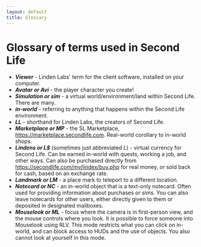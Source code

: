 ```yaml
---
layout: default
title: Glossary
---
```


# Glossary of terms used in Second Life

- ***Viewer*** - Linden Labs' term for the client software, installed on your computer.
- ***Avatar or Avi*** - the player character you create!
- ***Simulation or sim*** - a virtual world/environment/land within Second Life.  There are many.
- ***in-world*** - referring to anything that happens within the Second Life environment.
- ***LL*** - shorthand for Linden Labs, the creators of Second Life.
- ***Marketplace or MP*** - the SL Marketplace, <https://marketplace.secondlife.com>.  Real-world corollary to in-world shops.
- ***Lindens or L$*** (sometimes just abbreviated *L*) - virtual currency for Second Life.  Can be earned in-world with quests, working a job, and other ways. Can also be purchased directly from <https://secondlife.com/my/lindex/buy.php> for real money, or sold back for cash, based on an exchange rate.
- ***Landmark or LM*** - a place mark to teleport to a different location.
- ***Notecard or NC*** - an in-world object that is a text-only notecard. Often used for providing information about purchases or sims.  You can also leave notecards for other users, either directly given to them or deposited in designated mailboxes.
- ***Mouselook or ML*** - focus where the camera is in first-person view, and the mouse controls where you look.  It is possible to force someone into Mouselook using RLV.  This mode restricts what you can click on in-world, and can block access to HUDs and the use of objects.  You also cannot look at yourself in this mode.
